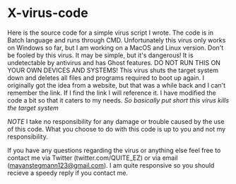 # X-virus-code
Here is the source code for a simple virus script I wrote. The code is in Batch language and runs through CMD. Unfortunately this virus only works on Windows so far, but I am working on a MacOS and Linux version. 
Don't be fooled by this virus. It may be simple, but it's dangerous! It is undetectable by antivirus and has Ghost features. DO NOT RUN THIS ON YOUR OWN DEVICES AND SYSTEMS! This virus shuts the target system down and deletes all files and programs required to boot up again. I originally got the idea from a website, but that was a while back and I can't remember the link. If I find the link I will reference it. I have modified the code a bit so that it caters to my needs. *So basically put short this virus kills the target system* 

*NOTE* I take no responsibility for any damage or trouble caused by the use of this code. What you choose to do with this code is up to you and not my responsibility. 

If you have any questions regarding the virus or anything else feel free to contact me via Twitter (twitter.com/QUITE_EZ) or via email (mayanstegmann123@gmail.com). I am quite responsive so you should recieve a speedy reply if you contact me. 

